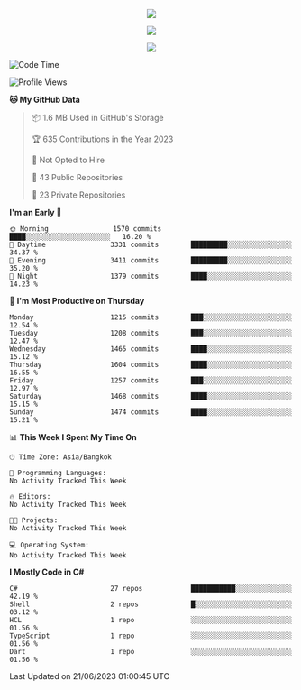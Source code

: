 <p align="center">
  <a href="say-hi.gif"> 
    <img align="center" src="say-hi.gif"/>
  </a>
</p>
<p align="center">
  <a href="https://github.com/htthinh1999">
    <img align="center" src="https://github-readme-stats-kappa-pink.vercel.app/api?username=htthinh1999&show_icons=true&count_private=true&theme=dracula"/>
  </a>
</p>
<p align="center">
  <a href="https://github.com/htthinh1999">
    <img src="https://github-readme-stats-kappa-pink.vercel.app/api/top-langs/?username=htthinh1999&layout=compact&langs_count=6&count_private=true&hide=tsql,hlsl,glsl,shaderlab&theme=dracula"/>
  </a>
</p>

<!--START_SECTION:waka-->
![Code Time](http://img.shields.io/badge/Code%20Time-0%20secs-blue)

![Profile Views](http://img.shields.io/badge/Profile%20Views-3-blue)

**🐱 My GitHub Data** 

> 📦 1.6 MB Used in GitHub's Storage 
 > 
> 🏆 635 Contributions in the Year 2023
 > 
> 🚫 Not Opted to Hire
 > 
> 📜 43 Public Repositories 
 > 
> 🔑 23 Private Repositories 
 > 
**I'm an Early 🐤** 

```text
🌞 Morning                1570 commits        ████░░░░░░░░░░░░░░░░░░░░░   16.20 % 
🌆 Daytime                3331 commits        █████████░░░░░░░░░░░░░░░░   34.37 % 
🌃 Evening                3411 commits        █████████░░░░░░░░░░░░░░░░   35.20 % 
🌙 Night                  1379 commits        ████░░░░░░░░░░░░░░░░░░░░░   14.23 % 
```
📅 **I'm Most Productive on Thursday** 

```text
Monday                   1215 commits        ███░░░░░░░░░░░░░░░░░░░░░░   12.54 % 
Tuesday                  1208 commits        ███░░░░░░░░░░░░░░░░░░░░░░   12.47 % 
Wednesday                1465 commits        ████░░░░░░░░░░░░░░░░░░░░░   15.12 % 
Thursday                 1604 commits        ████░░░░░░░░░░░░░░░░░░░░░   16.55 % 
Friday                   1257 commits        ███░░░░░░░░░░░░░░░░░░░░░░   12.97 % 
Saturday                 1468 commits        ████░░░░░░░░░░░░░░░░░░░░░   15.15 % 
Sunday                   1474 commits        ████░░░░░░░░░░░░░░░░░░░░░   15.21 % 
```


📊 **This Week I Spent My Time On** 

```text
🕑︎ Time Zone: Asia/Bangkok

💬 Programming Languages: 
No Activity Tracked This Week

🔥 Editors: 
No Activity Tracked This Week

🐱‍💻 Projects: 
No Activity Tracked This Week

💻 Operating System: 
No Activity Tracked This Week
```

**I Mostly Code in C#** 

```text
C#                       27 repos            ███████████░░░░░░░░░░░░░░   42.19 % 
Shell                    2 repos             █░░░░░░░░░░░░░░░░░░░░░░░░   03.12 % 
HCL                      1 repo              ░░░░░░░░░░░░░░░░░░░░░░░░░   01.56 % 
TypeScript               1 repo              ░░░░░░░░░░░░░░░░░░░░░░░░░   01.56 % 
Dart                     1 repo              ░░░░░░░░░░░░░░░░░░░░░░░░░   01.56 % 
```




 Last Updated on 21/06/2023 01:00:45 UTC
<!--END_SECTION:waka-->
